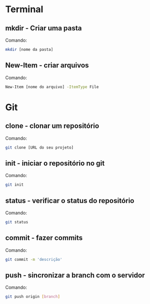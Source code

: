 # Terminal
## mkdir - Criar uma pasta
Comando: 
```sh
mkdir [nome da pasta]
```
## New-Item - criar arquivos
Comando:
```sh
New-Item [nome do arquivo] -ItemType File
```
# Git
## clone - clonar um repositório
Comando: 
```sh
git clone [URL do seu projeto]
```
## init - iniciar o repositório no git
Comando: 
```sh
git init
```
## status - verificar o status do repositório
Comando: 
```sh
git status
```
## commit - fazer commits
Comando: 
```sh
git commit -m 'descrição'
```
## push - sincronizar a branch com o servidor
Comando: 
```sh
git push origin [branch]
```